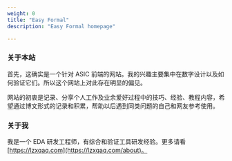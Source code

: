 ```yaml
---
weight: 0
title: "Easy Formal"
description: "Easy Formal homepage"

---
```


### 关于本站

首先，这确实是一个针对 ASIC 前端的网站。我的兴趣主要集中在数字设计以及如何验证它们。所以这个网站上对此存在明显的偏见。

网站的初衷是记录、分享个人工作及业余爱好过程中的技巧、经验、教程内容，希望通过博文形式的记录和积累，帮助以后遇到同类问题的自己和网友参考使用。


### 关于我

我是一个 EDA 研发工程师，有综合和验证工具研发经验。更多请看[https://lzxqaq.com](https://lzxqaq.com/about)。

